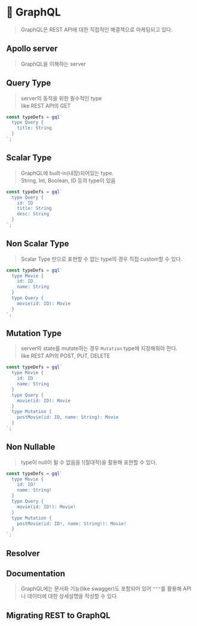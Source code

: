 # 🫧 GraphQL

> GraphQL은 REST API에 대한 직접적인 해결책으로 마케팅되고 있다.

## Apollo server

> GraphQL을 이해하는 server

## Query Type

> server의 동작을 위한 필수적인 type  
>  like REST API의 GET

```javascript
const typeDefs = gql`
  type Query {
    title: String
  }
`;
```

## Scalar Type

> GraphQL에 built-in(내장)되어있는 type.  
> String, Int, Boolean, ID 등의 type이 있음

```javascript
const typeDefs = gql`
  type Query {
    id: ID
    title: String
    desc: String
  }
`;
```

## Non Scalar Type

> Scalar Type 만으로 표현할 수 없는 type의 경우 직접 custom할 수 있다.

```javascript
const typeDefs = gql`
  type Movie {
    id: ID
    name: String
  }
  type Query {
    movie(id: ID): Movie
  }
`;
```

## Mutation Type

> server의 state를 mutate하는 경우 `Mutation` type에 지정해줘야 한다.  
> like REST API의 POST, PUT, DELETE

```javascript
const typeDefs = gql`
  type Movie {
    id: ID
    name: String
  }
  type Query {
    movie(id: ID): Movie
  }
  type Mutation {
    postMovie(id: ID, name: String): Movie
  }
`;
```

## Non Nullable

> type이 null이 될 수 없음을 !(절대적)을 활용해 표현할 수 있다.

```javascript
const typeDefs = gql`
  type Movie {
    id: ID!
    name: String!
  }
  type Query {
    movie(id: ID!): Movie!
  }
  type Mutation {
    postMovie(id: ID!, name: String!): Movie!
  }
`;
```

## Resolver

## Documentation

> GraphQL에는 문서화 기능(like swagger)도 포함되어 있어 `"""`를 활용해 API나 데이터에 대한 상세설명을 작성할 수 있다.

## Migrating REST to GraphQL
